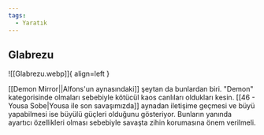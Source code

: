 ```yaml
---
tags:
  - Yaratık
---  
```

  
## Glabrezu  
![[Glabrezu.webp]]{ align=left }  
  
[[Demon Mirror||Alfons'un aynasındaki]] şeytan da bunlardan biri. "Demon" kategorisinde olmaları sebebiyle kötücül kaos canlıları oldukları kesin. [[46 - Yousa Sobe|Yousa ile son savaşımızda]] aynadan iletişime geçmesi ve büyü yapabilmesi ise büyülü güçleri olduğunu gösteriyor. Bunların yanında ayartıcı özellikleri olması sebebiyle savaşta zihin korumasına önem verilmeli.